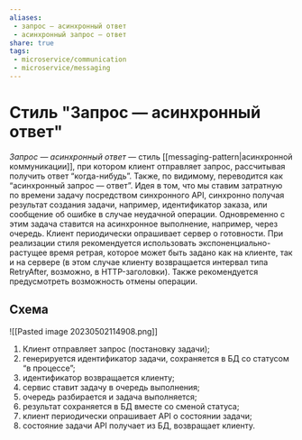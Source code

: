 ```yaml
---
aliases:
 - запрос — асинхронный ответ
 - асинхронный запрос — ответ
share: true
tags:
 - microservice/communication
 - microservice/messaging
---
```

# Стиль "Запрос — асинхронный ответ"
*Запрос — асинхронный ответ* — стиль [[messaging-pattern|асинхронной коммуникации]], при котором клиент отправляет запрос, рассчитывая получить ответ “когда-нибудь”. 
Также, по видимому, переводится как “асинхронный запрос — ответ”.
Идея в том, что мы ставим затратную по времени задачу посредством синхронного API, синхронно получая результат создания задачи, например, идентификатор заказа, или сообщение об ошибке в случае неудачной операции. Одновременно с этим задача ставится на асинхронное выполнение, например, через очередь. Клиент периодически опрашивает сервер о готовности.
При реализации стиля рекомендуется использовать экспоненциально-растущее время ретрая, которое может быть задано как на клиенте, так и на сервере (в этом случае клиенту возвращается интервал типа RetryAfter, возможно, в HTTP-заголовки). Также рекомендуется предусмотреть возможность отмены операции.
## Схема
![[Pasted image 20230502114908.png]]
1. Клиент отправляет запрос (постановку задачи);
2. генерируется идентификатор задачи, сохраняется в БД со статусом “в процессе”;
3. идентификатор возвращается клиенту;
4. сервис ставит задачу в очередь выполнения;
5. очередь разбирается и задача выполняется;
6. результат сохраняется в БД вместе со сменой статуса;
7. клиент периодически опрашивает API о состоянии задачи;
8. состояние задачи API получает из БД, возвращает клиенту.